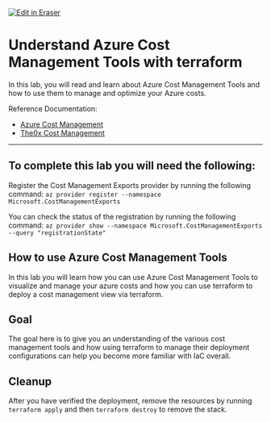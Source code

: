 <p><a target="_blank" href="https://app.eraser.io/workspace/xO6f6TB8aovLa4ml1tmB" id="edit-in-eraser-github-link"><img alt="Edit in Eraser" src="https://firebasestorage.googleapis.com/v0/b/second-petal-295822.appspot.com/o/images%2Fgithub%2FOpen%20in%20Eraser.svg?alt=media&amp;token=968381c8-a7e7-472a-8ed6-4a6626da5501"></a></p>

# Understand Azure Cost Management Tools with terraform
In this lab, you will read and learn about Azure Cost Management Tools and how to use them to manage and optimize your Azure costs.

Reference Documentation:

- [﻿Azure Cost Management](https://docs.microsoft.com/en-us/azure/cost-management-billing/cost-management-billing-overview)  
- [﻿The0x Cost Management](https://publish.obsidian.md/ysac/Azure/AZ-104/Cost+Management) 
---

## To complete this lab you will need the following:
Register the Cost Management Exports provider by running the following command:
`az provider register --namespace Microsoft.CostManagementExports` 

You can check the status of the registration by running the following command:
`az provider show --namespace Microsoft.CostManagementExports --query "registrationState"` 

## How to use Azure Cost Management Tools
In this lab you will learn how you can use Azure Cost Management Tools to visualize and manage your azure costs and how you can use terraform to deploy a cost management view via terraform.

## Goal
The goal here is to give you an understanding of the various cost management tools and how using terraform to manage their deployment configurations can help you become more familiar with IaC overall.

## Cleanup
After you have verified the deployment, remove the resources by running `terraform apply` and then `terraform destroy` to remove the stack.



<!--- Eraser file: https://app.eraser.io/workspace/xO6f6TB8aovLa4ml1tmB --->